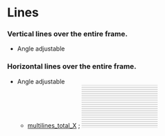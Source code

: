 # Lines

### Vertical lines over the entire frame.
   - Angle adjustable

### Horizontal lines over the entire frame.
   - Angle adjustable
      - [multilines_total_X](multilines_total_X.md) ; ![](images/multilines_total_X-thumbnail.png)

